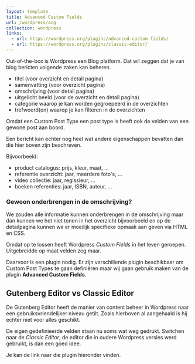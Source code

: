 ```yaml
---
layout: template
title: Advanced Custom Fields
url: /wordpress/acg
collection: wordpress
links:
  - url: https://wordpress.org/plugins/advanced-custom-fields/
  - url: https://wordpress.org/plugins/classic-editor/
---
```


Out-of-the-box is Wordpress een Blog platform. Dat wil zeggen dat je van blog bericten volgende zaken kan beheren.
* titel (voor overzicht en detail pagina)
* samenvatting (voor overzicht pagina)
* omschrijving (voor detail pagina)
* uitgelicht beeld (voor de overzicht en detail pagina)
* categorie waarop je kan worden gegroepeerd in de overzichten
* trefwoord(en) waarop je kan filteren in de overzichten

Omdat een Custom Post Type een post type is heeft ook de velden van een gewone post aan boord.

Een bericht kan echter nog heel wat andere eigenschappen bevatten dan die hier boven zijn beschreven.

Bijvoorbeeld:
* product catalogus: prijs, kleur, maat, ...
* referentie overzicht: jaar, meerdere foto's, ...
* video collectie: jaar, regissieur, ...
* boeken referenties: jaar, ISBN, auteur, ...

<div class="highlight">

<h3>Gewoon onderbrengen in de omschrijving?</h3>

<p>We zouden alle informatie kunnen onderbrengen in de omschrijving maar dan kunnen we het niet tonen in het overzicht bijvoorbeeld en op de detailpagina kunnen we er moeilijk specifieke opmaak aan geven via HTML en CSS.</p>
</div>

Omdat op te lossen heeft Wordpress <em>Custom Fields</em> in het leven geroepen. Uitgebreidde op maat velden zeg maar.

Daarvoor is een plugin nodig. Er zijn verschillende plugin beschikbaar om Custom Post Types te gaan definiëren maar wij gaan gebruik maken van de plugin <strong>Advanced Custom Fields</strong>.

## Gutenberg Editor vs Classic Editor

De Gutenberg Editor heeft de manier van content beheer in Wordpress naar een gebruiksvriendelijker niveau getilt. Zoals hierboven al aangehaald is hij echter niet voor alles geschikt.

De eigen gedefinieerde velden staan nu soms wat weg gedrukt. Switchen naar de <em>Classic Editor</em>, de editor die in oudere Wordpress versies werd gebruikt, is dan een goed idee. 
 
Je kan de link naar die plugin hieronder vinden.
